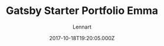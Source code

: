 ---
title: Gatsby Starter Portfolio Emma
github: https://github.com/LekoArts/gatsby-starter-portfolio-emma
demo: https://emma.lekoarts.de/
author: Lennart
ssg:
  - Gatsby
cms:
  - Markdown
date: 2017-10-18T19:20:05.000Z
description: >-
  Minimalistic portfolio with full-width grid, page transitions, support for
  additional MDX pages, and a focus on large images. Especially designers and/or
  photographers will love this theme! Built with MDX and Theme UI.
draft: true
publish_date: '2017-10-18T19:20:05Z'
update_date: '2022-11-02T14:13:14Z'
github_star: 267
github_fork: 79
disabled_reason: Github repo not found
---